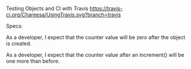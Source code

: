 Testing Objects and CI with Travis
https://travis-ci.org/Chareesa/UsingTravis.svg?branch=travis

Specs:

As a developer, I expect that the counter value will be zero after the object is created.

As a developer, I expect that the counter value after an increment() will be one more than before.
